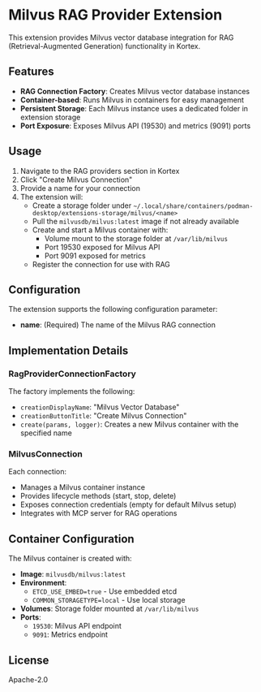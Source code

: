 # Milvus RAG Provider Extension

This extension provides Milvus vector database integration for RAG (Retrieval-Augmented Generation) functionality in Kortex.

## Features

- **RAG Connection Factory**: Creates Milvus vector database instances
- **Container-based**: Runs Milvus in containers for easy management
- **Persistent Storage**: Each Milvus instance uses a dedicated folder in extension storage
- **Port Exposure**: Exposes Milvus API (19530) and metrics (9091) ports

## Usage

1. Navigate to the RAG providers section in Kortex
2. Click "Create Milvus Connection"
3. Provide a name for your connection
4. The extension will:
   - Create a storage folder under `~/.local/share/containers/podman-desktop/extensions-storage/milvus/<name>`
   - Pull the `milvusdb/milvus:latest` image if not already available
   - Create and start a Milvus container with:
     - Volume mount to the storage folder at `/var/lib/milvus`
     - Port 19530 exposed for Milvus API
     - Port 9091 exposed for metrics
   - Register the connection for use with RAG

## Configuration

The extension supports the following configuration parameter:

- **name**: (Required) The name of the Milvus RAG connection

## Implementation Details

### RagProviderConnectionFactory

The factory implements the following:
- `creationDisplayName`: "Milvus Vector Database"
- `creationButtonTitle`: "Create Milvus Connection"
- `create(params, logger)`: Creates a new Milvus container with the specified name

### MilvusConnection

Each connection:
- Manages a Milvus container instance
- Provides lifecycle methods (start, stop, delete)
- Exposes connection credentials (empty for default Milvus setup)
- Integrates with MCP server for RAG operations

## Container Configuration

The Milvus container is created with:
- **Image**: `milvusdb/milvus:latest`
- **Environment**:
  - `ETCD_USE_EMBED=true` - Use embedded etcd
  - `COMMON_STORAGETYPE=local` - Use local storage
- **Volumes**: Storage folder mounted at `/var/lib/milvus`
- **Ports**:
  - `19530`: Milvus API endpoint
  - `9091`: Metrics endpoint

## License

Apache-2.0
